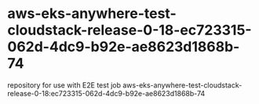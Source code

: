 # aws-eks-anywhere-test-cloudstack-release-0-18-ec723315-062d-4dc9-b92e-ae8623d1868b-74
repository for use with E2E test job aws-eks-anywhere-test-cloudstack-release-0-18:ec723315-062d-4dc9-b92e-ae8623d1868b-74
